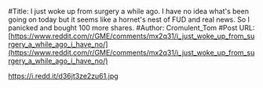 #Title: I just woke up from surgery a while ago. I have no idea what's been going on today but it seems like a hornet's nest of FUD and real news. So I panicked and bought 100 more shares.
#Author: Cromulent_Tom
#Post URL: [https://www.reddit.com/r/GME/comments/mx2q31/i_just_woke_up_from_surgery_a_while_ago_i_have_no/](https://www.reddit.com/r/GME/comments/mx2q31/i_just_woke_up_from_surgery_a_while_ago_i_have_no/)


https://i.redd.it/d36jt3ze2zu61.jpg